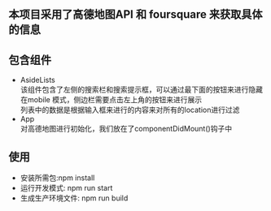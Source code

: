 ## 本项目采用了高德地图API 和 foursquare 来获取具体的信息

## 包含组件
* AsideLists  
  该组件包含了左侧的搜索栏和搜索提示框，可以通过最下面的按钮来进行隐藏  
  在mobile 模式，侧边栏需要点击左上角的按钮来进行展示  
  列表中的数据是根据输入框来进行的内容来对所有的location进行过滤
* App  
  对高德地图进行初始化，我们放在了componentDidMount()钩子中  
  
## 使用
* 安装所需包:npm install
* 运行开发模式: npm run start
* 生成生产环境文件: npm run build


